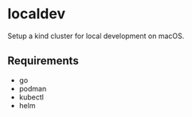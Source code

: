 # localdev

Setup a kind cluster for local development on macOS.

## Requirements
- go
- podman
- kubectl
- helm
